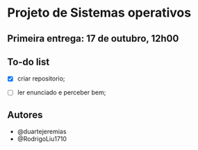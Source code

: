 # Projeto de Sistemas operativos

## Primeira entrega: 17 de outubro, 12h00
## To-do list

- [x] criar repositorio;
- [ ] ler enunciado e perceber bem;


## Autores
+ @duartejeremias
+ @RodrigoLiu1710
